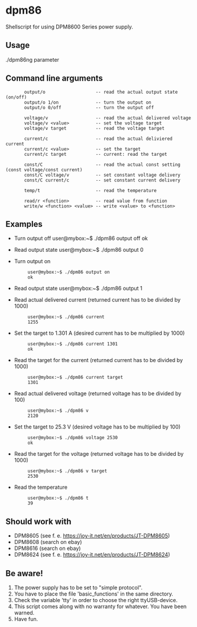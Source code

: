 # dpm86

Shellscript for using DPM8600 Series power supply.

## Usage
 
 ./dpm86ng parameter

## Command line arguments
 
           output/o                   -- read the actual output state (on/off)
           output/o 1/on              -- turn the output on
           output/o 0/off             -- turn the output off

           voltage/v                  -- read the actual delivered voltage
           voltage/v <value>          -- set the voltage target
           voltage/v target           -- read the voltage target

           current/c                  -- read the actual deliviered current
           current/c <value>          -- set the target
           current/c target           -- current: read the target

           const/C                    -- read the actual const setting (const voltage/const current)
           const/C voltage/v          -- set constant voltage delivery
           const/C current/c          -- set constant current delivery

           temp/t                     -- read the temperature

           read/r <function>          -- read value from function
           write/w <function> <value> -- write <value> to <function>

## Examples

- Turn output off
           user@mybox:~$ ./dpm86 output off
           ok
- Read output state
           user@mybox:~$ ./dpm86 output
           0
- Turn output on

           user@mybox:~$ ./dpm86 output on
           ok

- Read output state
           user@mybox:~$ ./dpm86 output
           1
- Read actual delivered current (returned current has to be divided by 1000)

           user@mybox:~$ ./dpm86 current
           1255

- Set the target to 1.301 A (desired current has to be multiplied by 1000)

           user@mybox:~$ ./dpm86 current 1301
           ok

- Read the target for the current (returned current has to be divided by 1000)

           user@mybox:~$ ./dpm86 current target
           1301

- Read actual delivered voltage (returned voltage has to be divided by 100)

           user@mybox:~$ ./dpm86 v
           2120

- Set the target to 25.3 V (desired voltage has to be multiplied by 100)

           user@mybox:~$ ./dpm86 voltage 2530
           ok

- Read the target for the voltage (returned voltage has to be divided by 1000)

           user@mybox:~$ ./dpm86 v target
           2530

- Read the temperature

           user@mybox:~$ ./dpm86 t
           39
 
## Should work with

- DPM8605 (see f. e. https://joy-it.net/en/products/JT-DPM8605)
- DPM8608 (search on ebay)
- DPM8616 (search on ebay)
- DPM8624 (see f. e. https://joy-it.net/en/products/JT-DPM8624)

## Be aware!
 
1. The power supply has to be set to "simple protocol".
2. You have to place the file 'basic_functions' in the same directory.
3. Check the variable 'tty' in order to choose the right ttyUSB-device.
4. This script comes along with no warranty for whatever. You have been warned.
5. Have fun.
